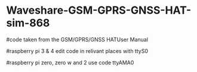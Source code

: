 # Waveshare-GSM-GPRS-GNSS-HAT-sim-868
#code taken from the GSM/GPRS/GNSS HATUser Manual

#raspberry pi 3 & 4 edit code in relivant places with ttyS0

#raspberry pi zero, zero w and 2 use code ttyAMA0
